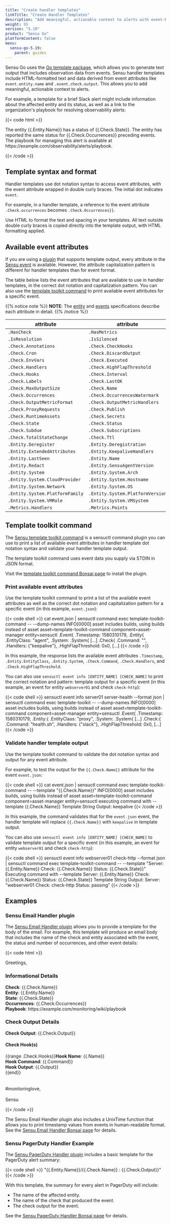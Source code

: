 ```yaml
---
title: "Create handler templates"
linkTitle: "Create Handler Templates"
description: "Add meaningful, actionable context to alerts with event-based templating for your handlers. Read this guide to learn how to create handler templates."
weight: 95
version: "5.19"
product: "Sensu Go"
platformContent: false
menu: 
  sensu-go-5.19:
    parent: guides
---
```


Sensu Go uses the [Go template package][1], which allows you to generate text output that includes observation data from events.
Sensu handler templates include HTML-formatted text and data derived from event attributes like `event.entity.name` and `.event.check.output`.
This allows you to add meaningful, actionable context to alerts.

For example, a template for a brief Slack alert might include information about the affected entity and its status, as well as a link to the organization's playbook for resolving observability alerts:

{{< code html >}}

<html>
The entity {{.Entity.Name}} has a status of {{.Check.State}}. The entity has reported the same status for {{.Check.Occurrences}} preceding events.<br>
The playbook for managing this alert is available at https://example.com/observability/alerts/playbook.
</html>

{{< /code >}}

## Template syntax and format

Handler templates use dot notation syntax to access event attributes, with the event attribute wrapped in double curly braces.
The initial dot indicates `event`.

For example, in a handler template, a reference to the event attribute `.Check.occurrences` becomes `.Check.Occurrences}}`.

Use HTML to format the text and spacing in your templates.
All text outside double curly braces is copied directly into the template output, with HTML formatting applied.

## Available event attributes

If you are using a [plugin][7] that supports template output, every attribute in the [Sensu event][3] is available.
However, the attribute capitalization pattern is different for handler templates than for event format.

The table below lists the event attributes that are available to use in handler templates, in the correct dot notation and capitalization pattern.
You can also use the [template toolkit command][11] to print available event attributes for a specific event.

{{% notice note %}}
**NOTE**: The [entity](../../reference/entities/#spec-attributes) and [events](../../reference/events/#spec-attributes) specifications describe each attribute in detail.
{{% /notice %}}

| attribute | attribute | attribute |
| --- | --- | --- |
| `.HasCheck` | `.HasMetrics` | `.IsIncident` |
| `.IsResolution` | `.IsSilenced` | `.Timestamp` |
| `.Check.Annotations` | `.Check.CheckHooks` | `.Check.Command` |
| `.Check.Cron` | `.Check.DiscardOutput` | `.Check.Duration` |
| `.Check.EnvVars` | `.Check.Executed` | `.Check.ExtendedAttributes` |
| `.Check.Handlers` | `.Check.HighFlapThreshold` | `.Check.History` |
| `.Check.Hooks` | `.Check.Interval` | `.Check.Issued` |
| `.Check.Labels` | `.Check.LastOK` | `.Check.LowFlapThreshold` |
| `.Check.MaxOutputSize` | `.Check.Name` | `.Check.Namespace` |
| `.Check.Occurrences` | `.Check.OccurrencesWatermark` | `.Check.Output` |
| `.Check.OutputMetricFormat` | `.Check.OutputMetricHandlers` | `.Check.ProxyEntityName` |
| `.Check.ProxyRequests` | `.Check.Publish` | `.Check.RoundRobin` |
| `.Check.RuntimeAssets` | `.Check.Secrets` | `.Check.Silenced` |
| `.Check.State` | `.Check.Status` | `.Check.Stdin` |
| `.Check.Subdue` | `.Check.Subscriptions` | `.Check.Timeout` |
| `.Check.TotalStateChange` | `.Check.Ttl` | `.Entity.Annotations` |
| `.Entity.Deregister` | `.Entity.Deregistration` | `.Entity.EntityClass` |
| `.Entity.ExtendedAttributes` | `.Entity.KeepaliveHandlers` | `.Entity.Labels` |
| `.Entity.LastSeen` | `.Entity.Name` | `.Entity.Namespace` |
| `.Entity.Redact` | `.Entity.SensuAgentVersion` | `.Entity.Subscriptions` |
| `.Entity.System` | `.Entity.System.Arch` | `.Entity.System.ARMVersion` |
| `.Entity.System.CloudProvider` | `.Entity.System.Hostname` | `.Entity.System.LibcType` |
| `.Entity.System.Network` | `.Entity.System.OS` | `.Entity.System.Platform` |
| `.Entity.System.PlatformFamily` | `.Entity.System.PlatformVersion` | `.Entity.System.Processes` |
| `.Entity.System.VMRole` | `.Entity.System.VMSystem` | `.Entity.User` |
| `.Metrics.Handlers` | `.Metrics.Points` | |

## Template toolkit command

The [Sensu template toolkit command][8] is a sensuctl command plugin you can use to print a list of available event attributes in handler template dot notation syntax and validate your handler template output.

The template toolkit command uses event data you supply via STDIN in JSON format.

Visit the [template toolkit command Bonsai page][8] to install the plugin.

### Print available event attributes

Use the template toolkit command to print a list of the available event attributes as well as the correct dot notation and capitalization pattern for a specific event (in this example, `event.json`):

{{< code shell >}}
cat event.json | sensuctl command exec template-toolkit-command -- --dump-names
INFO[0000] asset includes builds, using builds instead of asset  asset=template-toolkit-command component=asset-manager entity=sensuctl
.Event{
    .Timestamp: 1580310179,
	.Entity{
    	.EntityClass: "agent",
    	.System:      .System{
	[...]
	.Check{
    	.Command:           "",
    	.Handlers:          {"keepalive"},
    	.HighFlapThreshold: 0x0,
	[...]
{{< /code >}}

In this example, the response lists the available event attributes `.Timestamp`, `.Entity.EntityClass`, `.Entity.System`, `.Check.Command`, `.Check.Handlers`, and `.Check.HighFlapThreshold`.

You can also use `sensuctl event info [ENTITY_NAME] [CHECK_NAME]` to print the correct notation and pattern: template output for a specific event (in this example, an event for entity `webserver01` and check `check-http`):

{{< code shell >}}
sensuctl event info server01 server-health --format json | sensuctl command exec template-toolkit -- --dump-names
INFO[0000] asset includes builds, using builds instead of asset  asset=template-toolkit-command component=asset-manager entity=sensuctl
.Event{
    .Timestamp: 1580310179,
    .Entity:{
        .EntityClass:        "proxy",
        .System:             .System{
	[...]
    .Check:{
        .Command:           "health.sh",
        .Handlers:          {"slack"},
        .HighFlapThreshold: 0x0,
    [...]
{{< /code >}}

### Validate handler template output

Use the template toolkit command to validate the dot notation syntax and output for any event attribute.

For example, to test the output for the `{{.Check.Name}}` attribute for the event `event.json`:

{{< code shell >}}
cat event.json | sensuctl command exec template-toolkit-command -- --template "{{.Check.Name}}"
INFO[0000] asset includes builds, using builds instead of asset  asset=template-toolkit-command component=asset-manager entity=sensuctl
executing command with --template {{.Check.Name}}
Template String Output: keepalive
{{< /code >}}

In this example, the command validates that for the `event.json` event, the handler template will replace `{{.Check.Name}}` with `keepalive` in template output.

You can also use `sensuctl event info [ENTITY_NAME] [CHECK_NAME]` to validate template output for a specific event (in this example, an event for entity `webserver01` and check `check-http`):

{{< code shell >}}
sensuctl event info webserver01 check-http --format json | sensuctl command exec template-toolkit-command -- --template "Server: {{.Entity.Name}} Check: {{.Check.Name}} Status: {{.Check.State}}"
Executing command with --template Server: {{.Entity.Name}} Check: {{.Check.Name}} Status: {{.Check.State}}
Template String Output: Server: "webserver01 Check: check-http Status: passing"
{{< /code >}}

## Examples

### Sensu Email Handler plugin

The [Sensu Email Handler plugin][9] allows you to provide a template for the body of the email.
For example, this template will produce an email body that includes the name of the check and entity associated with the event, the status and number of occurrences, and other event details:

{{< code html >}}

<html>
Greetings,

<h3>Informational Details</h3>
<b>Check</b>: {{.Check.Name}}<br>
<b>Entity</b>: {{.Entity.Name}}<br>
<b>State</b>: {{.Check.State}}<br>
<b>Occurrences</b>: {{.Check.Occurrences}}<br>
<b>Playbook</b>: https://example.com/monitoring/wiki/playbook
<h3>Check Output Details</h3>
<b>Check Output</b>: {{.Check.Output}}
<h4>Check Hook(s)</h4>
{{range .Check.Hooks}}<b>Hook Name</b>:  {{.Name}}<br>
<b>Hook Command</b>:  {{.Command}}<br>
<b>Hook Output</b>: {{.Output}}<br>
{{end}}<br>
<br>
<br>
#monitoringlove,<br>
<br>
Sensu<br>
</html>

{{< /code >}}

The Sensu Email Handler plugin also includes a UnixTime function that allows you to print timestamp values from events in human-readable format.
See the [Sensu Email Handler Bonsai page][9] for details.

### Sensu PagerDuty Handler Example

The [Sensu PagerDuty Handler plugin][10] includes a basic template for the PagerDuty alert summary:

{{< code shell >}}
"{{.Entity.Name}}/{{.Check.Name}} : {{.Check.Output}}"
{{< /code >}}

With this template, the summary for every alert in PagerDuty will include:

- The name of the affected entity.
- The name of the check that produced the event.
- The check output for the event.

See the [Sensu PagerDuty Handler Bonsai page][10] for details.


[1]: https://pkg.go.dev/text/template
[3]: ../../reference/events/#spec-attributes
[4]: #available-event-attributes
[5]: https://golang.org/pkg/time/#Time.Format
[6]: https://yourbasic.org/golang/format-parse-string-time-date-example/
[7]: https://bonsai.sensu.io/
[8]: https://bonsai.sensu.io/assets/sensu/template-toolkit-command
[9]: https://bonsai.sensu.io/assets/sensu/sensu-email-handler
[10]: https://bonsai.sensu.io/assets/sensu/sensu-pagerduty-handler
[11]: #print-available-event-attributes
